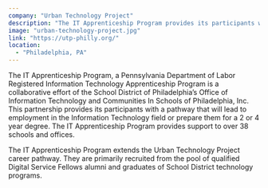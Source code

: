 ```yaml
---
company: "Urban Technology Project"
description: "The IT Apprenticeship Program provides its participants with a pathway that will lead to employment in the Information Technology field or prepare them for a 2 or 4 year degree."
image: "urban-technology-project.jpg"
link: "https://utp-philly.org/"
location:
  - "Philadelphia, PA"
---
```


The IT Apprenticeship Program, a Pennsylvania Department of Labor Registered Information Technology Apprenticeship Program is a collaborative effort of the School District of Philadelphia’s Office of Information Technology and Communities In Schools of Philadelphia, Inc. This partnership provides its participants with a pathway that will lead to employment in the Information Technology field or prepare them for a 2 or 4 year degree. The IT Apprenticeship Program provides support to over 38 schools and offices.

The IT Apprenticeship Program extends the Urban Technology Project career pathway. They are primarily recruited from the pool of qualified Digital Service Fellows alumni and graduates of School District technology programs.
